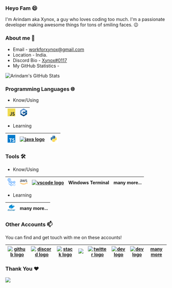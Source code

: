 ### Heyo Fam 😄

I'm Arindam aka Xynox, a guy who loves coding too much. I'm a passionate developer making awesome things for tons of smiling faces. 😉


### About me 👨‍


- Email - workforxynox@gmail.com
- Location - India.
- Discord Bio - [Xynox#0117](https://discord.bio/p/xynox) 
- My GitHub Statistics -

![Arindam's GitHub Stats](https://github-readme-stats.vercel.app/api?username=XynoxTheDev&hide=["stars"]&show_icons=true)

### Programming Languages 🌐

- Know/Using

| [<img src="https://raw.githubusercontent.com/github/explore/80688e429a7d4ef2fca1e82350fe8e3517d3494d/topics/javascript/javascript.png" alt="js logo" width="24">](https://developer.mozilla.org/en-US/docs/Web/JavaScript)   | [<img src="https://raw.githubusercontent.com/github/explore/80688e429a7d4ef2fca1e82350fe8e3517d3494d/topics/cpp/cpp.png" alt="cpp logo" width="24">](https://isocpp.org/)  |  
|---|---|

- Learning

 | [<img src="https://raw.githubusercontent.com/github/explore/80688e429a7d4ef2fca1e82350fe8e3517d3494d/topics/typescript/typescript.png" alt="ts logo" width="24">](https://www.typescriptlang.org/) |  [<img src="https://cdn.discordapp.com/emojis/230394175080628234.png?v=1" alt="java logo" width="24">](https://www.java.com/)| [<img src="https://raw.githubusercontent.com/github/explore/80688e429a7d4ef2fca1e82350fe8e3517d3494d/topics/python/python.png" alt="python logo" width="28">](https://www.python.org/)
|---|---|---|

### Tools 🛠️

- Know/Using

| [<img src="https://raw.githubusercontent.com/Delta456/Delta456/master/img/actions.png" alt="actions logo" width="24">](https://github.com/features/actions) | [<img src="https://raw.githubusercontent.com/Delta456/Delta456/master/img/aws.png" alt="aws logo" width="24">](https://aws.amazon.com/) | [<img src="https://raw.githubusercontent.com/Delta456/Delta456/master/img/vscode.png" alt="vscode logo" width="24">](https://code.visualstudio.com/)| Windows Terminal | many more...
|---|---|---|---|---|

- Learning

| [<img src="https://raw.githubusercontent.com/github/explore/80688e429a7d4ef2fca1e82350fe8e3517d3494d/topics/docker/docker.png" alt="docker logo" width="24">](https://www.docker.com/) | many more...
|---|---|

### Other Accounts 📫

You can find and get touch with me on these accounts!

| [<img src="https://cdn.discordapp.com/attachments/734783680366641314/735153541374541964/github.png" alt="github logo" width="34">](https://github.com/XynoxTheDev) | [<img src="https://cdn.discordapp.com/attachments/734783680366641314/735153539814522943/discord.png" alt="discord logo" width="24">](https://discord.gg/AxXkddX) | [<img src="https://cdn.discordapp.com/attachments/734783680366641314/735153538690449408/youtube.png" alt="stack logo" width="24">](https://www.youtube.com/channel/UCLAiaWy_tuhP8jEwp7iA4FA)  | [<img src="https://cdn.discordapp.com/attachments/734783680366641314/735153535104319528/insta.png" width="24">](https://www.instagram.com/arindamz._/) | [<img src="https://cdn.discordapp.com/attachments/734783680366641314/735153537436352512/twitter.png" alt="twitter logo" width="24">](https://twitter.com/Arindamz03) | [<img src="https://cdn.discordapp.com/attachments/734783680366641314/735153536400228432/twitch.png" alt="dev logo" width="24">](https://www.twitch.tv/xynox03) | [<img src="https://raw.githubusercontent.com/Delta456/Delta456/master/img/dev.png" alt="dev logo" width="24">](https://dev.to/xynox03) | [many more](https://linktr.ee/ig_xynox)
|---|---|---|---|---|---|---|---|

### Thank You ❤️

<img src="https://cdn.discordapp.com/attachments/638624243390611466/735122949832704040/xynox-banner.png">

